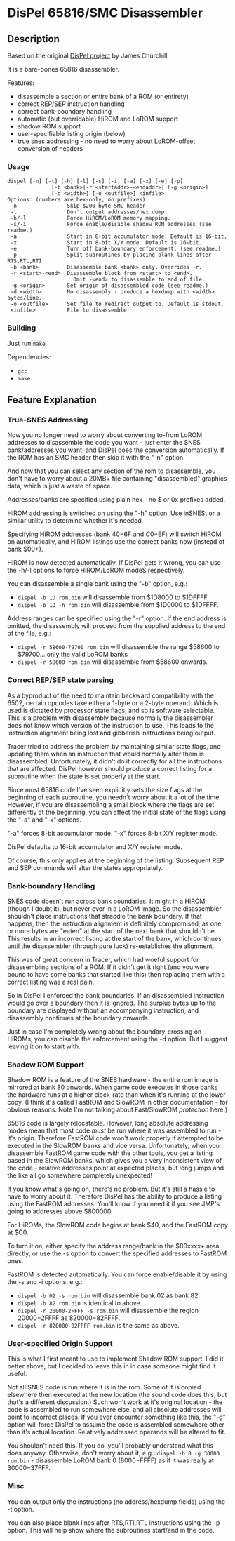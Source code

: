 # DisPel 65816/SMC Disassembler

## Description

Based on the original [DisPel project](https://github.com/pelrun/Dispel) by James Churchill

It is a bare-bones 65816 disassembler.

Features:
- disassemble a section or entire bank of a ROM (or entirety)
- correct REP/SEP instruction handling
- correct bank-boundary handling
- automatic (but overridable) HiROM and LoROM support
- shadow ROM support
- user-specifiable listing origin (below)
- true snes addressing - no need to worry about LoROM-offset conversion of headers

### Usage

```
dispel [-n] [-t] [-h] [-l] [-s] [-i] [-a] [-x] [-e] [-p]
              [-b <bank>|-r <startaddr>-<endaddr>] [-g <origin>]
              [-d <width>] [-o <outfile>] <infile>
Options: (numbers are hex-only, no prefixes)
 -n                Skip $200 byte SMC header
 -t                Don't output addresses/hex dump.
 -h/-l             Force HiROM/LoROM memory mapping.
 -s/-i             Force enable/disable shadow ROM addresses (see readme.)
 -a                Start in 8-bit accumulator mode. Default is 16-bit.
 -x                Start in 8-bit X/Y mode. Default is 16-bit.
 -e                Turn off bank-boundary enforcement. (see readme.)
 -p                Split subroutines by placing blank lines after RTS,RTL,RTI
 -b <bank>         Disassemble bank <bank> only. Overrides -r.
 -r <start>-<end>  Disassemble block from <start> to <end>.
                     Omit -<end> to disassemble to end of file.
 -g <origin>       Set origin of disassembled code (see readme.)
 -d <width>        No disassembly - produce a hexdump with <width> bytes/line.
 -o <outfile>      Set file to redirect output to. Default is stdout.
 <infile>          File to disassemble
```

### Building

Just run `make`

Dependencies:
- `gcc`
- `make`

## Feature Explanation

### True-SNES Addressing

Now you no longer need to worry about converting to-from LoROM addresses to disassemble the code you want - just enter the SNES bank/addresses you want, and DisPel does the conversion automatically. If the ROM has an SMC header then skip it with the "-n" option.

And now that you can select any section of the rom to disassemble, you don't have to worry about a 20MB+ file containing "disassembled" graphics data, which is just a waste of space.

Addresses/banks are specified using plain hex - no $ or 0x prefixes added.

HiROM addressing is switched on using the "-h" option. Use inSNESt or a
similar utility to determine whether it's needed.

Specifying HiROM addresses (bank $40-$6F and $C0-$EF) will switch HiROM on automatically, and HiROM listings use the correct banks now (instead of bank $00+).

HiROM is now detected automatically. If DisPel gets it wrong, you can use the -h/-l options to force HiROM/LoROM modeS respectively.

You can disassemble a single bank using the "-b" option, e.g.:
- `dispel -b 1D rom.bin` will disassemble from $1D8000 to $1DFFFF.
- `dispel -b 1D -h rom.bin` will disassemble from $1D0000 to $1DFFFF.

Address ranges can be specified using the "-r" option. If the end address is
omitted, the disassembly will proceed from the supplied address to the end
of the file, e.g.:
- `dispel -r 58600-79700 rom.bin` will disassemble the range $58600 to $79700... only the valid LoROM banks
- `dispel -r 58600 rom.bin` will disassemble from $58600 onwards.

### Correct REP/SEP state parsing

As a byproduct of the need to maintain backward compatibility with the 6502, certain opcodes take either a 1-byte or a 2-byte operand. Which is used is dictated by processor state flags, and so is software selectable. This is a problem with disassembly because normally the disassembler does not know which version of the instruction to use. This leads to the instruction alignment being lost and gibberish instructions being output.

Tracer tried to address the problem by maintaining similar state flags, and updating them when an instruction that would normally alter them is disassembled. Unfortunately, it didn't do it correctly for all the instructions that are affected. DisPel however should produce a correct listing for a subroutine when the state is set properly at the start.

Since most 65816 code I've seen explicitly sets the size flags at the beginning of each subroutine, you needn't worry about it a lot of the time. However, if you are disassembling a small block where the flags are set differently at the beginning, you can affect the initial state of the flags using the "-a" and "-x" options.

"-a" forces 8-bit accumulator mode.
"-x" forces 8-bit X/Y register mode.

DisPel defaults to 16-bit accumulator and X/Y register mode.

Of course, this only applies at the beginning of the listing. Subsequent REP and SEP commands will alter the states appropriately.

### Bank-boundary Handling

SNES code doesn't run across bank boundaries. It might in a HiROM (though I doubt it), but never ever in a LoROM image. So the disassembler shouldn't place instructions that straddle the bank boundary. If that happens, then the instruction alignment is definitely compromised, as one or more bytes are "eaten" at the start of the next bank that shouldn't be. This results in an incorrect listing at the start of the bank, which continues until the disassembler (through pure luck) re-establishes the alignment.

This was of great concern in Tracer, which had woeful support for disassembling sections of a ROM. If it didn't get it right (and you were bound to have some banks that started like this) then replacing them with a correct listing was a real pain.

So in DisPel I enforced the bank boundaries. If an disassembled instruction would go over a boundary then it is ignored. The surplus bytes up to the boundary are displayed without an accompanying instruction, and disassembly continues at the boundary onwards.

Just in case I'm completely wrong about the boundary-crossing on HiROMs, you can disable the enforcement using the -d option. But I suggest leaving it on to start with.

### Shadow ROM Support

Shadow ROM is a feature of the SNES hardware - the entire rom image is mirrored at bank 80 onwards. When game code executes in those banks the hardware runs at a higher clock-rate than when it's running at the lower copy. (I think it's called FastROM and SlowROM in other documentation - for obvious reasons. Note I'm not talking about Fast/SlowROM *protection* here.)

65816 code is largely relocatable. However, long absolute addressing modes mean that most code *must* be run where it was assembled to run - it's origin. Therefore FastROM code won't work properly if attempted to be executed in the SlowROM banks and vice versa. Unfortunately, when you disassemble FastROM game code with the other tools, you get a listing based in the SlowROM banks, which gives you a very inconsistent view of the code - relative addresses point at expected places, but long jumps and the like all go somewhere completely unexpected!

If you know what's going on, there's no problem. But it's still a hassle to have to worry about it. Therefore DisPel has the ability to produce a listing using the FastROM addresses. You'll know if you need it if you see JMP's going to addresses above $800000.

For HiROMs, the SlowROM code begins at bank $40, and the FastROM copy at $C0.

To turn it on, either specify the address range/bank in the $80xxxx+ area directly, or use the -s option to convert the specified addresses to FastROM ones.

FastROM is detected automatically. You can force enable/disable it by using the -s and -i options, e.g.:
- `dispel -b 02 -s rom.bin` will disassemble bank 02 as bank 82.
- `dispel -b 82 rom.bin` is identical to above.
- `dispel -r 20000-2FFFF -s rom.bin` will disassemble the region $20000-$2FFFF as $820000-$82FFFF.
- `dispel -r 820000-82FFFF rom.bin` is the same as above.

### User-specified Origin Support

This is what I first meant to use to implement Shadow ROM support. I did it better above, but I decided to leave this in in case someone might find it useful.

Not all SNES code is run where it is in the rom. Some of it is copied elsewhere then executed at the new location (the sound code does this, but that's a different discussion.) Such won't work at it's original location - the code is assembled to run somewhere else, and all absolute addresses will point to incorrect places. If you ever encounter something like this, the "-g" option will force DisPel to assume the code is assembled somewhere other than it's actual location. Relatively addressed operands will be altered to fit.

You shouldn't need this. If you do, you'll probably understand what this does anyway. Otherwise, don't worry about it, e.g.: `dispel -b 0 -g 30000 rom.bin` - disassemble LoROM bank 0 ($8000-$FFFF) as if it was really at $30000-$37FFF.

### Misc

You can output only the instructions (no address/hexdump fields) using the -t option.

You can also place blank lines after RTS,RTI,RTL instructions using the -p option.
This will help show where the subroutines start/end in the code.

